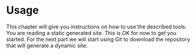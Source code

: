 # Usage

This chapter will give you instructions on how to use the described tools. You are reading a static generated site. This is OK for now to get you started. For the next part we will start using Git to download the repository that will generate a dynamic site.
